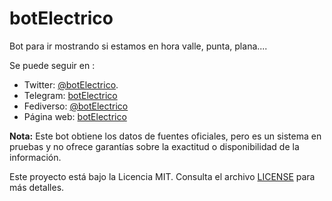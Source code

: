 # botElectrico
Bot para ir mostrando si estamos en hora valle, punta, plana....

Se puede seguir en :
* Twitter: [@botElectrico](https://twitter.com/botElectrico).
* Telegram: [botElectrico](https://t.me/botElectrico)
* Fediverso: [@botElectrico](https://botsin.space/@botElectrico)
* Página web: [botElectrico](https://botElectrico.elmundoesimperfecto.com/)

**Nota:** Este bot obtiene los datos de fuentes oficiales, pero es un sistema en pruebas y no ofrece garantías sobre la exactitud o disponibilidad de la información.

Este proyecto está bajo la Licencia MIT. Consulta el archivo [LICENSE](LICENSE) para más detalles.